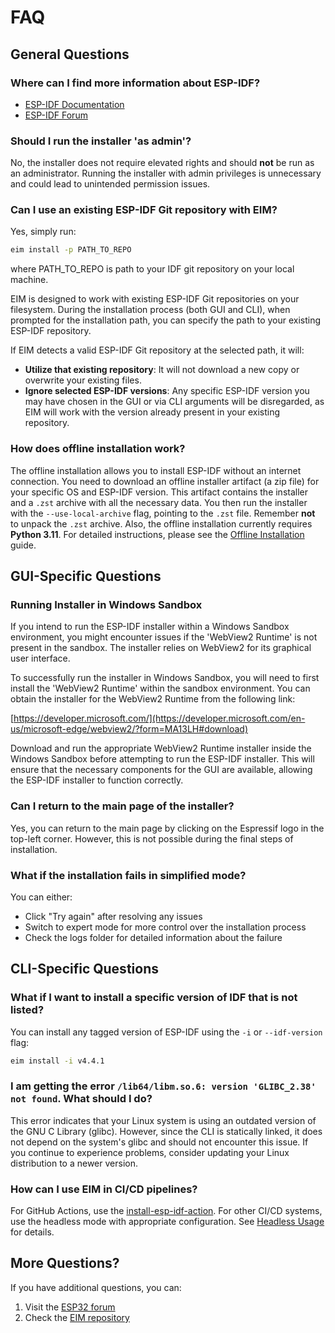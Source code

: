 # FAQ

## General Questions

### Where can I find more information about ESP-IDF?
- [ESP-IDF Documentation](https://docs.espressif.com/projects/esp-idf/en/latest/)
- [ESP-IDF Forum](https://www.esp32.com/viewforum.php?f=20)

### Should I run the installer 'as admin'?
No, the installer does not require elevated rights and should **not** be run as an administrator. Running the installer with admin privileges is unnecessary and could lead to unintended permission issues.

### Can I use an existing ESP-IDF Git repository with EIM?
Yes, simply run:
```bash
eim install -p PATH_TO_REPO
```
where PATH_TO_REPO is path to your IDF git repository on your local machine.


EIM is designed to work with existing ESP-IDF Git repositories on your filesystem. During the installation process (both GUI and CLI), when prompted for the installation path, you can specify the path to your existing ESP-IDF repository.

If EIM detects a valid ESP-IDF Git repository at the selected path, it will:
- **Utilize that existing repository**: It will not download a new copy or overwrite your existing files.
- **Ignore selected ESP-IDF versions**: Any specific ESP-IDF version you may have chosen in the GUI or via CLI arguments will be disregarded, as EIM will work with the version already present in your existing repository.

### How does offline installation work?

The offline installation allows you to install ESP-IDF without an internet connection. You need to download an offline installer artifact (a zip file) for your specific OS and ESP-IDF version. This artifact contains the installer and a `.zst` archive with all the necessary data. You then run the installer with the `--use-local-archive` flag, pointing to the `.zst` file. Remember **not** to unpack the `.zst` archive. Also, the offline installation currently requires **Python 3.11**. For detailed instructions, please see the [Offline Installation](./offline_installation.md) guide.

## GUI-Specific Questions

### Running Installer in Windows Sandbox

If you intend to run the ESP-IDF installer within a Windows Sandbox environment, you might encounter issues if the 'WebView2 Runtime' is not present in the sandbox. The installer relies on WebView2 for its graphical user interface.

To successfully run the installer in Windows Sandbox, you will need to first install the 'WebView2 Runtime' within the sandbox environment. You can obtain the installer for the WebView2 Runtime from the following link:

[https://developer.microsoft.com/](https://developer.microsoft.com/en-us/microsoft-edge/webview2/?form=MA13LH#download)

Download and run the appropriate WebView2 Runtime installer inside the Windows Sandbox before attempting to run the ESP-IDF installer. This will ensure that the necessary components for the GUI are available, allowing the ESP-IDF installer to function correctly.

### Can I return to the main page of the installer?
Yes, you can return to the main page by clicking on the Espressif logo in the top-left corner. However, this is not possible during the final steps of installation.

### What if the installation fails in simplified mode?
You can either:
- Click "Try again" after resolving any issues
- Switch to expert mode for more control over the installation process
- Check the logs folder for detailed information about the failure

## CLI-Specific Questions

### What if I want to install a specific version of IDF that is not listed?
You can install any tagged version of ESP-IDF using the `-i` or `--idf-version` flag:
```bash
eim install -i v4.4.1
```

### I am getting the error `/lib64/libm.so.6: version 'GLIBC_2.38' not found`. What should I do?
This error indicates that your Linux system is using an outdated version of the GNU C Library (glibc). However, since the CLI is statically linked, it does not depend on the system's glibc and should not encounter this issue. If you continue to experience problems, consider updating your Linux distribution to a newer version.


### How can I use EIM in CI/CD pipelines?
For GitHub Actions, use the [install-esp-idf-action](https://github.com/espressif/install-esp-idf-action). For other CI/CD systems, use the headless mode with appropriate configuration. See [Headless Usage](./headless_usage.md) for details.

## More Questions?

If you have additional questions, you can:
1. Visit the [ESP32 forum](https://esp32.com/)
2. Check the [EIM repository](https://github.com/espressif/idf-im-ui)
